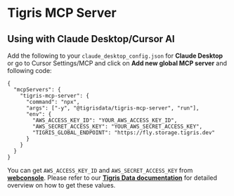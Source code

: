 # Tigris MCP Server

## Using with Claude Desktop/Cursor AI
Add the following to your `claude_desktop_config.json` for **Claude Desktop** or go to Cursor Settings/MCP and click on **Add new global MCP server** and following code:

```
{
  "mcpServers": {
    "tigris-mcp-server": {
      "command": "npx",
      "args": ["-y", "@tigrisdata/tigris-mcp-server", "run"],
      "env": {
        "AWS_ACCESS_KEY_ID": "YOUR_AWS_ACCESS_KEY_ID",
        "AWS_SECRET_ACCESS_KEY": "YOUR_AWS_SECRET_ACCESS_KEY",
        "TIGRIS_GLOBAL_ENDPOINT": "https://fly.storage.tigris.dev"
      }
    }
  }
}
```

You can get `AWS_ACCESS_KEY_ID` and `AWS_SECRET_ACCESS_KEY` from **[webconsole](https://console.tigris.dev/)**. Please refer to our **[Tigris Data documentation](https://www.tigrisdata.com/docs/get-started/)** for detailed overview on how to get these values.